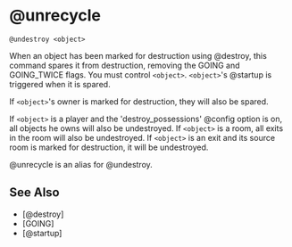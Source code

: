 # @unrecycle
`@undestroy <object>`

When an object has been marked for destruction using @destroy, this command spares it from destruction, removing the GOING and GOING_TWICE flags. You must control `<object>`. `<object>`'s @startup is triggered when it is spared.

If `<object>`'s owner is marked for destruction, they will also be spared.

If `<object>` is a player and the 'destroy_possessions' @config option is on, all objects he owns will also be undestroyed. If `<object>` is a room, all exits in the room will also be undestroyed. If `<object>` is an exit and its source room is marked for destruction, it will be undestroyed.

@unrecycle is an alias for @undestroy.


## See Also
- [@destroy]
- [GOING]
- [@startup]

